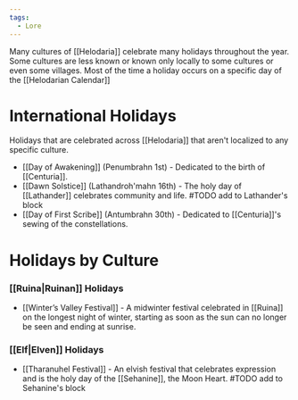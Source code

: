 ```yaml
---
tags:
  - Lore
---
```

Many cultures of [[Helodaria]] celebrate many holidays throughout the year. Some cultures are less known or known only locally to some cultures or even some villages. Most of the time a holiday occurs on a specific day of the [[Helodarian Calendar]]

# International Holidays
Holidays that are celebrated across [[Helodaria]] that aren't localized to any specific culture.

- [[Day of Awakening]] (Penumbrahn 1st) - Dedicated to the birth of [[Centuria]].
- [[Dawn Solstice]] (Lathandroh'mahn 16th) - The holy day of [[Lathander]] celebrates community and life. #TODO add to Lathander's block
- [[Day of First Scribe]] (Antumbrahn 30th) - Dedicated to [[Centuria]]'s sewing of the constellations.

# Holidays by Culture

### [[Ruina|Ruinan]] Holidays

- [[Winter’s Valley Festival]] - A midwinter festival celebrated in [[Ruina]] on the longest night of winter, starting as soon as the sun can no longer be seen and ending at sunrise.
### [[Elf|Elven]] Holidays

- [[Tharanuhel Festival]] - An elvish festival that celebrates expression and is the holy day of the [[Sehanine]], the Moon Heart. #TODO add to Sehanine's block


